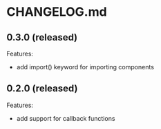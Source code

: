 # CHANGELOG.md

## 0.3.0 (released)

Features:

  - add import() keyword for importing components


## 0.2.0 (released)

Features:

  - add support for callback functions
